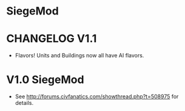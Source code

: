 SiegeMod
====

CHANGELOG V1.1
==
- Flavors! Units and Buildings now all have AI flavors.

V1.0 SiegeMod
==
- See http://forums.civfanatics.com/showthread.php?t=508975 for details.